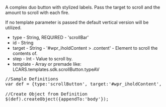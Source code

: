 <p>A complex duo button with stylized labels.  Pass the target to scroll and the amount to scroll with each fire.</p><p>If no template parameter is passed the default vertical version will be utilized.</p>



 * type         - String, REQUIRED - 'scrollBar'
 * id		- String
 * target	- String - '#wpr_iholdContent > .content' - Element to scroll the contents of.
 * step	        - Int - Value to scroll by.
 * template     - Array or premade like: LCARS.templates.sdk.scrollButton.typeAV
		

<pre class="code hidden">
//Sample Definitions
var def = {type:'scrollButton', target:'#wpr_iholdContent', step:65, color:'bg-blue-1', template:LCARS.templates.sdk.scrollButton.typeAV}

//Create Object from Definition
$(def).createObject({appendTo:'body'});


</pre>
